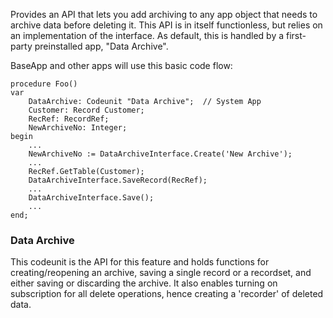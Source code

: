 Provides an API that lets you add archiving to any app object that needs to archive data before deleting it. 
This API is in itself functionless, but relies on an implementation of the interface. As default, this is handled by a first-party preinstalled app, "Data Archive".

BaseApp and other apps will use this basic code flow:

~~~
procedure Foo()
var 
    DataArchive: Codeunit "Data Archive";  // System App
    Customer: Record Customer;
    RecRef: RecordRef;
    NewArchiveNo: Integer;
begin
    ...
    NewArchiveNo := DataArchiveInterface.Create('New Archive');
    ...
    RecRef.GetTable(Customer);
    DataArchiveInterface.SaveRecord(RecRef);
    ...
    DataArchiveInterface.Save();
    ...
end;
~~~


### Data Archive
This codeunit is the API for this feature and holds functions for creating/reopening an archive, saving a single record or a recordset, and either saving or discarding the archive.
It also enables turning on subscription for all delete operations, hence creating a 'recorder' of deleted data.

